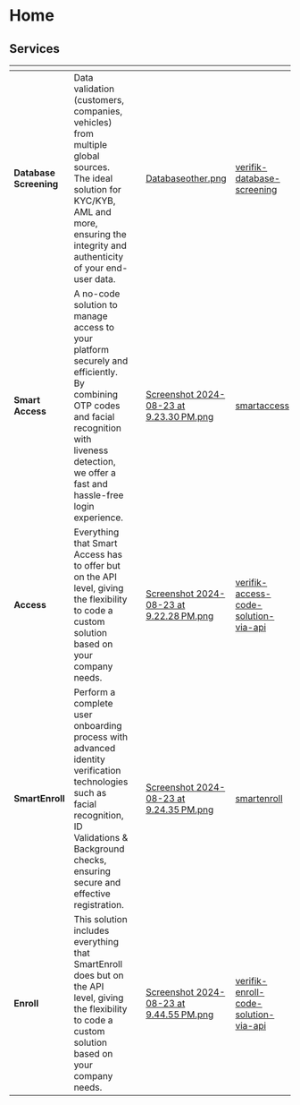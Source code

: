 # Home

## Services&#x20;

<table data-view="cards"><thead><tr><th></th><th></th><th></th><th data-hidden data-card-cover data-type="files"></th><th data-hidden data-card-target data-type="content-ref"></th></tr></thead><tbody><tr><td><strong>Database Screening</strong></td><td>Data validation (customers, companies, vehicles) from multiple global sources. The ideal solution for KYC/KYB, AML and more, ensuring the integrity and authenticity of your end-user data.</td><td></td><td><a href="https://3837106321-files.gitbook.io/~/files/v0/b/gitbook-x-prod.appspot.com/o/spaces%2FhfLoKpmSMVbW1nu6SbSu%2Fuploads%2Fx5In0yCgzgX6OwSrNsaj%2FDatabaseother.png?alt=media&#x26;token=2cdbad90-17de-4df6-a8ef-931da5df3e28">Databaseother.png</a></td><td><a href="services/verifik-database-screening">verifik-database-screening</a></td></tr><tr><td><strong>Smart Access</strong></td><td>A no-code solution to manage access to your platform securely and efficiently. By combining OTP codes and facial recognition with liveness detection, we offer a fast and hassle-free login experience.</td><td></td><td><a href="https://3837106321-files.gitbook.io/~/files/v0/b/gitbook-x-prod.appspot.com/o/spaces%2FhfLoKpmSMVbW1nu6SbSu%2Fuploads%2FOhv8q1DYZIoNK5jWPaqa%2FScreenshot%202024-08-23%20at%209.23.30%E2%80%AFPM.png?alt=media&#x26;token=fdbc1252-a9ad-4635-847c-eb8cd7b86584">Screenshot 2024-08-23 at 9.23.30 PM.png</a></td><td><a href="services/smartaccess">smartaccess</a></td></tr><tr><td><strong>Access</strong></td><td>Everything that Smart Access has to offer but on the API level, giving the flexibility to code a custom solution based on your company needs.</td><td></td><td><a href="https://3837106321-files.gitbook.io/~/files/v0/b/gitbook-x-prod.appspot.com/o/spaces%2FhfLoKpmSMVbW1nu6SbSu%2Fuploads%2F9X6Znw7N1iHJnIf4N3WI%2FScreenshot%202024-08-23%20at%209.22.28%E2%80%AFPM.png?alt=media&#x26;token=87c425e4-b8a3-438f-91ae-d653906fc6ef">Screenshot 2024-08-23 at 9.22.28 PM.png</a></td><td><a href="services/verifik-access-code-solution-via-api">verifik-access-code-solution-via-api</a></td></tr><tr><td><strong>SmartEnroll</strong></td><td>Perform a complete user onboarding process with advanced identity verification technologies such as facial recognition, ID Validations &#x26; Background checks, ensuring secure and effective registration.</td><td></td><td><a href="https://3837106321-files.gitbook.io/~/files/v0/b/gitbook-x-prod.appspot.com/o/spaces%2FhfLoKpmSMVbW1nu6SbSu%2Fuploads%2FE9DpCP617Bp0ofF2qCPK%2FScreenshot%202024-08-23%20at%209.24.35%E2%80%AFPM.png?alt=media&#x26;token=178eb085-4547-426f-9115-6ed0e0c55f5f">Screenshot 2024-08-23 at 9.24.35 PM.png</a></td><td><a href="services/smartenroll">smartenroll</a></td></tr><tr><td><strong>Enroll</strong></td><td>This solution includes everything that SmartEnroll does but on the API level, giving the flexibility to code a custom solution based on your company needs.</td><td></td><td><a href="https://3837106321-files.gitbook.io/~/files/v0/b/gitbook-x-prod.appspot.com/o/spaces%2FhfLoKpmSMVbW1nu6SbSu%2Fuploads%2FZMaEiwKf9epumPxHcUPA%2FScreenshot%202024-08-23%20at%209.44.55%E2%80%AFPM.png?alt=media&#x26;token=2bca8c52-2d6d-4341-9a8a-a450187108b6">Screenshot 2024-08-23 at 9.44.55 PM.png</a></td><td><a href="services/verifik-enroll-code-solution-via-api">verifik-enroll-code-solution-via-api</a></td></tr></tbody></table>
